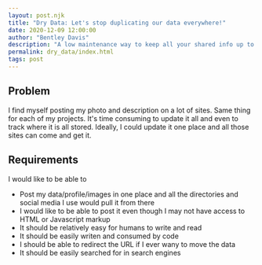 ```yaml
---
layout: post.njk
title: "Dry Data: Let's stop duplicating our data everywhere!"
date: 2020-12-09 12:00:00
author: "Bentley Davis"
description: "A low maintenance way to keep all your shared info up to date"
permalink: dry_data/index.html
tags: post
---
```

## Problem
I find myself posting my photo and description on a lot of sites. Same thing for each of my projects. It's time consuming to update it all and even to track where it is all stored. Ideally, I could update it one place and all those sites can come and get it.
## Requirements
I would like to be able to
- Post my data/profile/images in one place and all the directories and social media I use would pull it from there
- I would like to be able to post it even though I may not have access to HTML or Javascript markup
- It should be relatively easy for humans to write and read
- It should be easily writen and consumed by code
- I should be able to redirect the URL if I ever wany to move the data
- It should be easily searched for in search engines